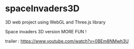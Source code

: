 spaceInvaders3D
===============
3D web project using WebGL and Three.js library

Space invaders 3D version MORE FUN !

trailer : https://www.youtube.com/watch?v=0BEm8NMwh3U
